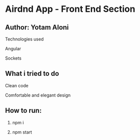 # Airdnd App -  Front End Section

## Author: Yotam Aloni

Technologies used

Angular

Sockets

## What i tried to do

Clean code

Comfortable and elegant design


## How to run:

1. npm i

2. npm start




